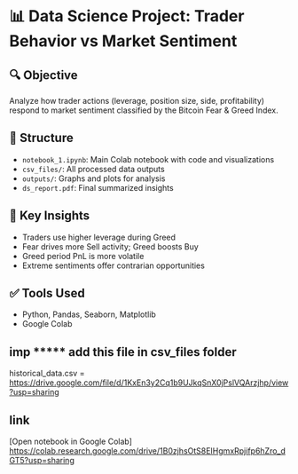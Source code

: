 # 📊 Data Science Project: Trader Behavior vs Market Sentiment

## 🔍 Objective
Analyze how trader actions (leverage, position size, side, profitability) respond to market sentiment classified by the Bitcoin Fear & Greed Index.

## 📁 Structure
- `notebook_1.ipynb`: Main Colab notebook with code and visualizations
- `csv_files/`: All processed data outputs
- `outputs/`: Graphs and plots for analysis
- `ds_report.pdf`: Final summarized insights

## 📌 Key Insights
- Traders use higher leverage during Greed
- Fear drives more Sell activity; Greed boosts Buy
- Greed period PnL is more volatile
- Extreme sentiments offer contrarian opportunities

## ✅ Tools Used
- Python, Pandas, Seaborn, Matplotlib
- Google Colab
## imp ***** add this file in csv_files folder
historical_data.csv =  https://drive.google.com/file/d/1KxEn3y2Cq1b9UJkqSnX0jPslVQArzjhp/view?usp=sharing
##  link 
[Open notebook in Google Colab] https://colab.research.google.com/drive/1B0zjhsOtS8EIHgmxRpjifp6hZro_dGT5?usp=sharing
